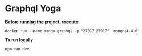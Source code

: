 # Graphql Yoga

**Before running the project, execute:**

`docker run --name mongo-graphql -p "27017:27017"  mongo:4.4.6`

**To run locally**

`npm run dev`
